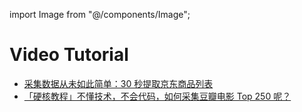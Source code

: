import Image from "@/components/Image";

# Video Tutorial

- [采集数据从未如此简单：30 秒提取京东商品列表](https://youtu.be/7-AWRUsOOmY)
- [「硬核教程」不懂技术，不会代码，如何采集豆瓣电影 Top 250 呢？](https://youtu.be/yEMhkbW9fHA)
